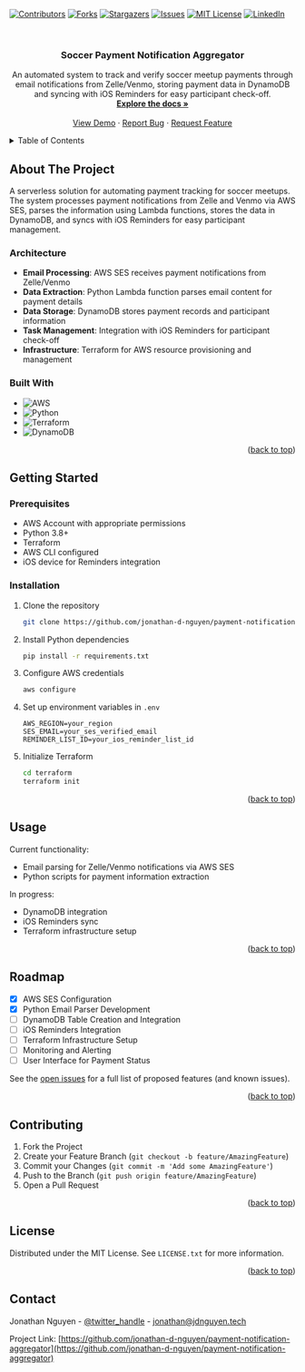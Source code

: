 <!-- Improved compatibility of back to top link: See: https://github.com/othneildrew/Best-README-Template/pull/73 -->

<a id="readme-top"></a>

<!-- PROJECT SHIELDS -->

[![Contributors][contributors-shield]][contributors-url]
[![Forks][forks-shield]][forks-url]
[![Stargazers][stars-shield]][stars-url]
[![Issues][issues-shield]][issues-url]
[![MIT License][license-shield]][license-url]
[![LinkedIn][linkedin-shield]][linkedin-url]

<!-- PROJECT LOGO -->
<br />
<div align="center">
  <!-- <a href="https://github.com/jonathan-d-nguyen/payment-notification-aggregator">
    <img src="images/logo.png" alt="Logo" width="80" height="80">
  </a> -->

<h3 align="center">Soccer Payment Notification Aggregator</h3>

  <p align="center">
    An automated system to track and verify soccer meetup payments through email notifications from Zelle/Venmo, storing payment data in DynamoDB and syncing with iOS Reminders for easy participant check-off.
    <br />
    <a href="https://github.com/jonathan-d-nguyen/payment-notification-aggregator"><strong>Explore the docs »</strong></a>
    <br />
    <br />
    <a href="https://github.com/jonathan-d-nguyen/payment-notification-aggregator">View Demo</a>
    ·
    <a href="https://github.com/jonathan-d-nguyen/payment-notification-aggregator/issues/new?labels=bug&template=bug-report---.md">Report Bug</a>
    ·
    <a href="https://github.com/jonathan-d-nguyen/payment-notification-aggregator/issues/new?labels=enhancement&template=feature-request---.md">Request Feature</a>
  </p>
</div>

<!-- TABLE OF CONTENTS -->
<details>
  <summary>Table of Contents</summary>
  <ol>
    <li>
      <a href="#about-the-project">About The Project</a>
      <ul>
        <li><a href="#architecture">Architecture</a></li>
        <li><a href="#built-with">Built With</a></li>
      </ul>
    </li>
    <li>
      <a href="#getting-started">Getting Started</a>
      <ul>
        <li><a href="#prerequisites">Prerequisites</a></li>
        <li><a href="#installation">Installation</a></li>
      </ul>
    </li>
    <li><a href="#usage">Usage</a></li>
    <li><a href="#roadmap">Roadmap</a></li>
    <li><a href="#contributing">Contributing</a></li>
    <li><a href="#license">License</a></li>
    <li><a href="#contact">Contact</a></li>
  </ol>
</details>

## About The Project

<!-- [![Product Name Screen Shot][product-screenshot]](https://www.jdnguyen.net) -->

A serverless solution for automating payment tracking for soccer meetups. The system processes payment notifications from Zelle and Venmo via AWS SES, parses the information using Lambda functions, stores the data in DynamoDB, and syncs with iOS Reminders for easy participant management.

### Architecture

- **Email Processing**: AWS SES receives payment notifications from Zelle/Venmo
- **Data Extraction**: Python Lambda function parses email content for payment details
- **Data Storage**: DynamoDB stores payment records and participant information
- **Task Management**: Integration with iOS Reminders for participant check-off
- **Infrastructure**: Terraform for AWS resource provisioning and management

### Built With

- ![AWS](https://img.shields.io/badge/AWS-%23FF9900.svg?style=for-the-badge&logo=amazon-aws&logoColor=white)
- ![Python](https://img.shields.io/badge/python-3670A0?style=for-the-badge&logo=python&logoColor=ffdd54)
- ![Terraform](https://img.shields.io/badge/terraform-%235835CC.svg?style=for-the-badge&logo=terraform&logoColor=white)
- ![DynamoDB](https://img.shields.io/badge/Amazon%20DynamoDB-4053D6?style=for-the-badge&logo=Amazon%20DynamoDB&logoColor=white)

<p align="right">(<a href="#readme-top">back to top</a>)</p>

## Getting Started

### Prerequisites

- AWS Account with appropriate permissions
- Python 3.8+
- Terraform
- AWS CLI configured
- iOS device for Reminders integration

### Installation

1. Clone the repository

   ```sh
   git clone https://github.com/jonathan-d-nguyen/payment-notification-aggregator.git
   ```

2. Install Python dependencies

   ```sh
   pip install -r requirements.txt
   ```

3. Configure AWS credentials

   ```sh
   aws configure
   ```

4. Set up environment variables in `.env`

   ```
   AWS_REGION=your_region
   SES_EMAIL=your_ses_verified_email
   REMINDER_LIST_ID=your_ios_reminder_list_id
   ```

5. Initialize Terraform
   ```sh
   cd terraform
   terraform init
   ```

<p align="right">(<a href="#readme-top">back to top</a>)</p>

## Usage

Current functionality:

- Email parsing for Zelle/Venmo notifications via AWS SES
- Python scripts for payment information extraction

In progress:

- DynamoDB integration
- iOS Reminders sync
- Terraform infrastructure setup

<p align="right">(<a href="#readme-top">back to top</a>)</p>

## Roadmap

- [x] AWS SES Configuration
- [x] Python Email Parser Development
- [ ] DynamoDB Table Creation and Integration
- [ ] iOS Reminders Integration
- [ ] Terraform Infrastructure Setup
- [ ] Monitoring and Alerting
- [ ] User Interface for Payment Status

See the [open issues](https://github.com/jonathan-d-nguyen/payment-notification-aggregator/issues) for a full list of proposed features (and known issues).

<p align="right">(<a href="#readme-top">back to top</a>)</p>

## Contributing

1. Fork the Project
2. Create your Feature Branch (`git checkout -b feature/AmazingFeature`)
3. Commit your Changes (`git commit -m 'Add some AmazingFeature'`)
4. Push to the Branch (`git push origin feature/AmazingFeature`)
5. Open a Pull Request

<p align="right">(<a href="#readme-top">back to top</a>)</p>

## License

Distributed under the MIT License. See `LICENSE.txt` for more information.

<p align="right">(<a href="#readme-top">back to top</a>)</p>

## Contact

Jonathan Nguyen - [@twitter_handle](https://twitter.com/twitter_handle) - jonathan@jdnguyen.tech

Project Link: [https://github.com/jonathan-d-nguyen/payment-notification-aggregator](https://github.com/jonathan-d-nguyen/payment-notification-aggregator)

<!-- MARKDOWN LINKS & IMAGES -->

[contributors-shield]: https://img.shields.io/github/contributors/jonathan-d-nguyen/payment-notification-aggregator.svg?style=for-the-badge
[contributors-url]: https://github.com/jonathan-d-nguyen/payment-notification-aggregator/graphs/contributors
[forks-shield]: https://img.shields.io/github/forks/jonathan-d-nguyen/payment-notification-aggregator.svg?style=for-the-badge
[forks-url]: https://github.com/jonathan-d-nguyen/payment-notification-aggregator/network/members
[stars-shield]: https://img.shields.io/github/stars/jonathan-d-nguyen/payment-notification-aggregator.svg?style=for-the-badge
[stars-url]: https://github.com/jonathan-d-nguyen/payment-notification-aggregator/stargazers
[issues-shield]: https://img.shields.io/github/issues/jonathan-d-nguyen/payment-notification-aggregator.svg?style=for-the-badge
[issues-url]: https://github.com/jonathan-d-nguyen/payment-notification-aggregator/issues
[license-shield]: https://img.shields.io/github/license/jonathan-d-nguyen/payment-notification-aggregator.svg?style=for-the-badge
[license-url]: https://github.com/jonathan-d-nguyen/payment-notification-aggregator/blob/master/LICENSE.txt
[linkedin-shield]: https://img.shields.io/badge/-LinkedIn-black.svg?style=for-the-badge&logo=linkedin&colorB=555
[linkedin-url]: https://linkedin.com/in/JonathanDanhNguyene
[product-screenshot]: images/screenshot.png
